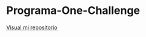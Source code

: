 # Programa-One-Challenge

<a href="https://github.com/MidoriAC/Programa-One-Challenge.git](https://midoriac.github.io/Programa-One-Challenge/">Visual mi repositorio</a>
